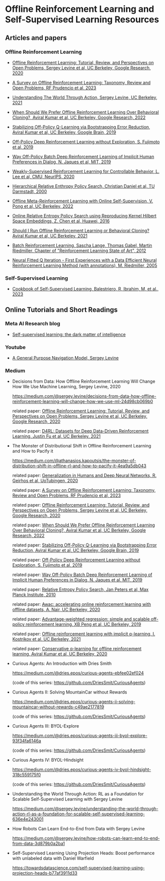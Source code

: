 # Offline Reinforcement Learning and Self-Supervised Learning Resources

## Articles and papers

### Offline Reinforcement Learning

* [Offline Reinforcement Learning: Tutorial, Review, and Perspectives on Open Problems, Sergey Levine et al, UC Berkeley, Google Research, 2020](https://github.com/dimitarpg13/self_supervised_learning/blob/main/literature/OfflineReinforcementLearningTutorialReviewLevine2020.pdf)

* [A Survey on Offline Reinforcement Learning: Taxonomy, Review and Open Problems, RF Prudencio et al, 2023](https://github.com/dimitarpg13/self_supervised_learning/blob/main/literature/A_Survey_on_Offline_Reinforcement_Learning-Taxonomy_Review_and_Open_Problems_Prudencio_2023.pdf)

* [Understanding The World Through Action, Sergey Levine, UC Berkeley, 2021](https://github.com/dimitarpg13/self_supervised_learning/blob/main/literature/Understanding_the_World_Through_Action_Levine_2021.pdf)

* [When Should We Prefer Offline Reinforcement Learning Over Behavioral Cloning?, Aviral Kumar et al, UC Berkeley, Google Research, 2022](https://github.com/dimitarpg13/self_supervised_learning/blob/main/literature/When_Should_We_Prefer_Offline_Reinforcement_Learning_over_Behavioral_Cloning_Kumar_UCBerkeley_2022.pdf)

* [Stabilizing Off-Policy Q-Learning via Bootstrapping Error Reduction, Aviral Kumar et al, UC Berkeley, Google Brain, 2019](https://github.com/dimitarpg13/self_supervised_learning/blob/main/literature/Stabilizing_Off-Policy_Q-Learning_via_Bootstrapping_Error_Reduction_Kumar_UCBerkeley_2019.pdf)

* [Off-Policy Deep Reinforcement Learning without Exploration, S. Fujimoto et al, 2019](https://github.com/dimitarpg13/self_supervised_learning/blob/main/literature/Off-Policy_Deep_Reinforcement_Learning_without_Exploration_Fujimoto_2019.pdf)

* [Way Off-Policy Batch Deep Reinforcement Learning of Implicit Human Preferences in Dialog, N. Jaques et al, MIT, 2019](https://github.com/dimitarpg13/self_supervised_learning/blob/main/literature/Way_Off-Policy_Batch_Deep_Reinforcement_Learning_of_Implicit_Human_Preferences_in_Dialog_Jaques_MIT_2019.pdf)

* [Weakly-Supervised Reinforcement Learning for Controllable Behavior, L. Lee et al, CMU, NeurIPS, 2020](https://github.com/dimitarpg13/self_supervised_learning/blob/main/literature/NeurIPS-2020-weakly-supervised-reinforcement-learning-for-controllable-behavior-Paper.pdf)

* [Hierarchical Relative Enthropy Policy Search, Christian Daniel et al, TU Darmstadt, 2000](https://github.com/dimitarpg13/self_supervised_learning/blob/main/literature/Hierarchical_Relative_Entropy_Policy_Search_Kroemer_Daniel_JMLR_2016.pdf)

* [Offline Meta-Reinforcement Learning with Online Self-Supervision, V. Pong et al, UC Berkeley, 2022](https://github.com/dimitarpg13/self_supervised_learning/blob/main/literature/Offline_Meta-Reinforcement_Learning_with_Online_Self-Supervision_pong22a.pdf)

* [Online Relative Entropy Policy Search using Reproducing Kernel Hilbert Space Embeddings, Z. Chen et al, Huawei, 2016](https://github.com/dimitarpg13/self_supervised_learning/blob/main/literature/Online_Relative_Entropy_Policy_Search_using_Reproducing_Kernel_Hilbert_Space_Embeddings_chen_2016.pdf)

* [Should I Run Offline Reinforcement Learning or Behavioral Cloning? Aviral Kumar et al, UC Berkeley, 2021](https://github.com/dimitarpg13/self_supervised_learning/blob/main/literature/should_i_run_offline_reinforcement_learning_or_behavioral_cloning_kumar_ucberkeley_2021.pdf)

* [Batch Reinforcement Learning, Sascha Lange, Thomas Gabel, Martin Riedmiller, Chapter of "Reinforcement Learning State of Art", 2012](https://github.com/dimitarpg13/self_supervised_learning/blob/main/literature/Lange_Gabel_EtAl_RL-Book-12.pdf)

* [Neural Fitted Q Iteration - First Experiences with a Data Efficient Neural Reinforcement Learning Method (with annotations), M. Riedmiller, 2005](https://github.com/dimitarpg13/self_supervised_learning/blob/main/literature/Neural_Fitted_Q_Iteration-First_Experiences_with_a_Data_Efficient_Neural_Reinforcement_Learning_Method_Riedmiller_2005_annotated.pdf)

### Self-Supervised Learning

* [Cookbook of Self-Supervised Learning, Balestriero, R, Ibrahim, M, et al., 2023](https://github.com/dimitarpg13/self_supervised_learning/blob/main/literature/Cookbook_of_selfsupervised_learning.pdf)

## Online Tutorials and Short Readings

### Meta AI Research blog

* [Self-supervised learning: the dark matter of intelligence](https://ai.facebook.com/blog/self-supervised-learning-the-dark-matter-of-intelligence/)

### Youtube

* [A General Purpose Navigation Model, Sergey Levine](https://www.youtube.com/watch?v=Bf30cs5MU1I&t=513s)

### Medium 

* Decisions from Data: How Offline Reinforcement Learning Will Change How We Use Machine Learning, Sergey Levine, 2020

    https://medium.com/@sergey.levine/decisions-from-data-how-offline-reinforcement-learning-will-change-how-we-use-ml-24d98cb069b0

    related paper: [Offline Reinforcement Learning: Tutorial, Review, and Perspectives on Open Problems, Sergey Levine et al, UC Berkeley, Google Research, 2020](https://github.com/dimitarpg13/self_supervised_learning/blob/main/literature/OfflineReinforcementLearningTutorialReviewLevine2020.pdf)

    related paper: [D4RL: Datasets for Deep Data-Driven Reinforcement Learning, Justin Fu et al, UC Berkeley, 2021](https://github.com/dimitarpg13/self_supervised_learning/blob/main/literature/D4RL-Datasets_for_Deep_Data-Driven_Reinforcement_Learning_Fu_UCBerkeley_2021.pdf)

* The Monster of Distributional Shift in Offline Reinforcement Learning and How to Pacify it

    https://medium.com/@athanasios.kapoutsis/the-monster-of-distribution-shift-in-offline-rl-and-how-to-pacify-it-4ea9a5db043

    related paper: [Generalization in Humans and Deep Neural Networks, R. Geirhos et al, UoTubingen, 2020](https://github.com/dimitarpg13/self_supervised_learning/blob/main/literature/Generalisation_in_humans_and_deep_neural_networks_Geirhos_2020.pdf)

    related paper: [A Survey on Offline Reinforcement Learning: Taxonomy, Review and Open Problems, RF Prudencio et al, 2023](https://github.com/dimitarpg13/self_supervised_learning/blob/main/literature/A_Survey_on_Offline_Reinforcement_Learning-Taxonomy_Review_and_Open_Problems_Prudencio_2023.pdf)

    related paper: [Offline Reinforcement Learning: Tutorial, Review, and Perspectives on Open Problems, Sergey Levine et al, UC Berkeley, Google Research, 2020](https://github.com/dimitarpg13/self_supervised_learning/blob/main/literature/OfflineReinforcementLearningTutorialReviewLevine2020.pdf)

    related paper: [When Should We Prefer Offline Reinforcement Learning Over Behavioral Cloning?, Aviral Kumar et al, UC Berkeley, Google Research, 2022](https://github.com/dimitarpg13/self_supervised_learning/blob/main/literature/When_Should_We_Prefer_Offline_Reinforcement_Learning_over_Behavioral_Cloning_Kumar_UCBerkeley_2022.pdf)

    related paper: [Stabilizing Off-Policy Q-Learning via Bootstrapping Error Reduction, Aviral Kumar et al, UC Berkeley, Google Brain, 2019](https://github.com/dimitarpg13/self_supervised_learning/blob/main/literature/Stabilizing_Off-Policy_Q-Learning_via_Bootstrapping_Error_Reduction_Kumar_UCBerkeley_2019.pdf)

    related paper: [Off-Policy Deep Reinforcement Learning without Exploration, S. Fujimoto et al, 2019](https://github.com/dimitarpg13/self_supervised_learning/blob/main/literature/Off-Policy_Deep_Reinforcement_Learning_without_Exploration_Fujimoto_2019.pdf)

    related paper: [Way Off-Policy Batch Deep Reinforcement Learning of Implicit Human Preferences in Dialog, N. Jaques et al, MIT, 2019](https://github.com/dimitarpg13/self_supervised_learning/blob/main/literature/Way_Off-Policy_Batch_Deep_Reinforcement_Learning_of_Implicit_Human_Preferences_in_Dialog_Jaques_MIT_2019.pdf)

    related paper: [Relative Entropy Policy Search, Jan Peters et al, Max Planck Institute, 2010](https://github.com/dimitarpg13/self_supervised_learning/blob/main/literature/Relative_entropy_policy_search_Peters_MaxPlanck_2010.pdf)

    related paper: [Awac: accelerating online reinforcement learning with offline datasets, A. Nair, UC Berkeley, 2020](https://github.com/dimitarpg13/self_supervised_learning/blob/main/literature/AWAC-Accelerating_Online_Reinforcement_Learning_with_Offline_Datasets_Nair_2021.pdf)

    related paper: [Advantage-weighted regression: simple and scalable off-policy reinforcement learning, XB Peng et al, UC Berkeley, 2019](https://github.com/dimitarpg13/self_supervised_learning/blob/main/literature/Advantage-Weighted_Regression-Simple_and_Scalable_Off-Policy_Reinforcement_Learning_Peng_UCBerkeley_2019.pdf)

    related paper: [Offline reinforcement learning with implicit q-learning, I. Kostrikov et al, UC Berkeley, 2021](https://github.com/dimitarpg13/self_supervised_learning/blob/main/literature/Offline_Reinforcement_Learning_with_Implicit_Q-Learning_Kostrikov_UCBerkeley_2021.pdf)

    related paper: [Conservative q-learning for offline reinforcement learning, Aviral Kumar et al, UC Berkeley, 2020](https://github.com/dimitarpg13/self_supervised_learning/blob/main/literature/Conservative_Q-Learning_for_Offline_Reinforcement_Learning_Kumar_2020.pdf)

* Curious Agents: An Introduction with Dries Smith

    https://medium.com/@dries.epos/curious-agents-ebfee02ef024

    (code of this series: https://github.com/DriesSmit/CuriousAgents)

* Curious Agents II: Solving MountainCar without Rewards

    https://medium.com/@dries.epos/curious-agents-ii-solving-mountaincar-without-rewards-c49ae2177819

    (code of this series: https://github.com/DriesSmit/CuriousAgents)

* Curious Agents III: BYOL-Explore

    https://medium.com/@dries.epos/curious-agents-iii-byol-explore-93f34fa6146a

    (code of this series: https://github.com/DriesSmit/CuriousAgents)

* Curious Agents IV: BYOL-Hindsight

    https://medium.com/@dries.epos/curious-agents-iv-byol-hindsight-318c559175f0

    (code of this series: https://github.com/DriesSmit/CuriousAgents)

* Understanding the World Through Action: RL as a Foundation for Scalable Self-Supervised Learning with Sergey Levine

    https://medium.com/@sergey.levine/understanding-the-world-through-action-rl-as-a-foundation-for-scalable-self-supervised-learning-636e4e243001

* How Robots Can Learn End-to-End from Data with Sergey Levine

    https://medium.com/@sergey.levine/how-robots-can-learn-end-to-end-from-data-3d879b0a2ba1


* Self-Supervised Learning Using Projection Heads: Boost performance with unlabeled data with Daniel Warfield

    https://towardsdatascience.com/self-supervised-learning-using-projection-heads-b77af3911d33
